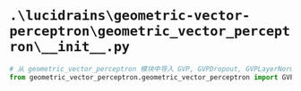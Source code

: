 # `.\lucidrains\geometric-vector-perceptron\geometric_vector_perceptron\__init__.py`

```py
# 从 geometric_vector_perceptron 模块中导入 GVP, GVPDropout, GVPLayerNorm, GVP_MPNN, GVP_Network 类
from geometric_vector_perceptron.geometric_vector_perceptron import GVP, GVPDropout, GVPLayerNorm, GVP_MPNN, GVP_Network
```